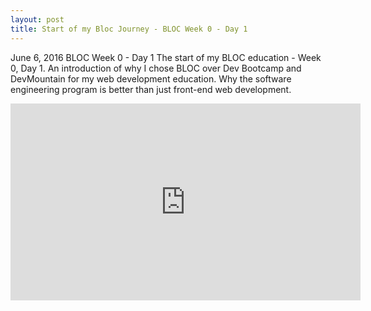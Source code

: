 ```yaml
---
layout: post
title: Start of my Bloc Journey - BLOC Week 0 - Day 1
---
```

June 6, 2016
BLOC Week 0 - Day 1
The start of my BLOC education - Week 0, Day 1. An introduction of why I chose BLOC over Dev Bootcamp and DevMountain for my web development education. Why the software engineering program is better than just front-end web development.

<iframe width="560" height="315" src="https://www.youtube.com/embed/a2UATrmsAeE" frameborder="0" allowfullscreen></iframe>
